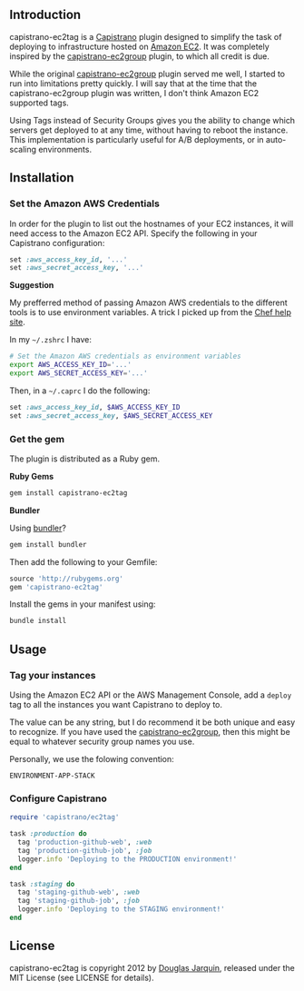## Introduction

capistrano-ec2tag is a [Capistrano](https://github.com/capistrano/capistrano) plugin designed to simplify the
task of deploying to infrastructure hosted on [Amazon EC2](http://aws.amazon.com/ec2/). It was
completely inspired by the [capistrano-ec2group](https://github.com/logandk/capistrano-ec2group) plugin, to which all credit is due.

While the original [capistrano-ec2group](https://github.com/logandk/capistrano-ec2group) plugin served me well, I started to run into limitations pretty quickly. I will say that at the time that the capistrano-ec2group plugin was written, I don't think Amazon EC2 supported tags.

Using Tags instead of Security Groups gives you the ability to change
which servers get deployed to at any time, without having to reboot the
instance. This implementation is particularly useful for A/B deployments, or in
auto-scaling environments.

## Installation

### Set the Amazon AWS Credentials

In order for the plugin to list out the hostnames of your EC2 instances, it
will need access to the Amazon EC2 API. Specify the following in your
Capistrano configuration:

```ruby
set :aws_access_key_id, '...'
set :aws_secret_access_key, '...'
```

**Suggestion**

My prefferred method of passing Amazon AWS credentials to the different
tools is to use environment variables. A trick I picked up from the [Chef
help site](http://help.opscode.com/discussions/questions/246-best-practices-for-multiple-developers-kniferb-in-chef-repo-or-not).

In my `~/.zshrc` I have:

```zsh
# Set the Amazon AWS credentials as environment variables
export AWS_ACCESS_KEY_ID='...'
export AWS_SECRET_ACCESS_KEY='...'
```

Then, in a `~/.caprc` I do the following:

```ruby
set :aws_access_key_id, $AWS_ACCESS_KEY_ID
set :aws_secret_access_key, $AWS_SECRET_ACCESS_KEY
```

### Get the gem

The plugin is distributed as a Ruby gem.

**Ruby Gems**

```bash
gem install capistrano-ec2tag
```

**Bundler**

Using [bundler](http://gembundler.com/)?

```bash
gem install bundler
```

Then add the following to your Gemfile:

```ruby
source 'http://rubygems.org'
gem 'capistrano-ec2tag'
```

Install the gems in your manifest using:

```bash
bundle install
```

## Usage

### Tag your instances

Using the Amazon EC2 API or the AWS Management Console, add a `deploy`
tag to all the instances you want Capistrano to deploy to.

The value can be any string, but I do recommend it be both unique and
easy to recognize. If you have used the [capistrano-ec2group](https://github.com/logandk/capistrano-ec2group), then this might be equal to whatever security group names you use.

Personally, we use the folowing convention:

```
ENVIRONMENT-APP-STACK
```

### Configure Capistrano

```ruby
require 'capistrano/ec2tag'

task :production do
  tag 'production-github-web', :web
  tag 'production-github-job', :job
  logger.info 'Deploying to the PRODUCTION environment!'
end

task :staging do
  tag 'staging-github-web', :web
  tag 'staging-github-job', :job
  logger.info 'Deploying to the STAGING environment!'
end
```

## License

capistrano-ec2tag is copyright 2012 by [Douglas Jarquin](http://douglasjarquin.com/), released under the MIT License (see LICENSE for details).

